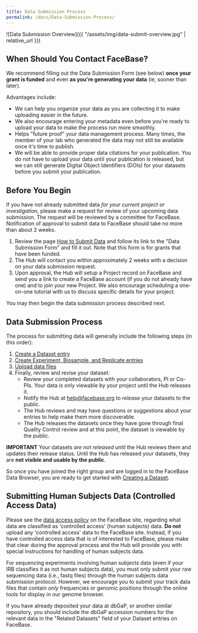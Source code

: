 ```yaml
---
title: Data Submission Process
permalink: /docs/Data-Submission-Process/
---
```


![Data Submission Overview]({{ "/assets/img/data-submit-overview.jpg" | relative_url }})

## When Should You Contact FaceBase?

We recommend filling out the Data Submission Form (see below) **once your grant is funded** and even **as you're generating your data** (ie, sooner than later).

Advantages include:
* We can help you organize your data as you are collecting it to make uploading easier in the future.
* We also encourage entering your metadata even before you're ready to upload your data to make the process run more smoothly.
* Helps "future proof" your data management process. Many times, the member of your lab who generated the data may not still be available once it's time to publish.
* We will be able to provide proper data citations for your publication. You do not have to upload your data until your publication is released, but we can still generate Digital Object Identifiers (DOIs) for your datasets before you submit your publication.

## Before You Begin

If you have not already submitted data _for your current project or investigation_, please make a request for review of your upcoming data submission. The request will be reviewed by a committee for FaceBase. Notification of approval to submit data to FaceBase should take no more than about 2 weeks.

1. Review the page [How to Submit Data](https://www.facebase.org/contributing/submitting/) and follow its link to the "Data Submission Form" and fill it out. Note that this form is for grants that have been funded.
2. The Hub will contact you within approximately 2 weeks with a decision on your data submission request.
3. Upon approval, the Hub will setup a Project record on FaceBase and send you a link to create a FaceBase account (if you do not already have one) and to join your new Project. We also encourage scheduling a one-on-one tutorial with us to discuss specific details for your project.

You may then begin the data submission process described next.

## Data Submission Process

The process for submitting data will generally include the following steps (in this order):
1. [Create a Dataset entry](../Create-a-Dataset/)
2. [Create Experiment, Biosample, and Replicate entries](../Describe-Experiments-Biosamples-and-Replicates/)
3. [Upload data files](../Upload-Files/)
4. Finally, review and revise your dataset:
    - Review your completed datasets with your collaborators, PI or Co-PIs. Your data is only viewable by your project until the Hub releases it.
    - Notify the Hub at [help@facebase.org](mailto:help@facebase.org) to _release_ your datasets to the public.
    - The Hub reviews and may have questions or suggestions about your entries to help make them more discoverable.
    - The Hub releases the datasets once they have gone through final Quality Control review and at this point, the dataset is viewable by the public.

**IMPORTANT** Your datasets _are not released_ until the Hub reviews them and updates their release status. Until the Hub has released your datasets, they are **not visible and usable by the public**.

So once you have joined the right group and are logged in to the FaceBase Data Browser, you are ready to get started with [Creating a Dataset](../Create-a-Dataset/).

## Submitting Human Subjects Data (Controlled Access Data)

Please see the [data access policy](https://www.facebase.org/methods/policies/) on the FaceBase site, regarding what data are classified as 'controlled access' (human subjects) data. **Do not** upload any 'controlled access' data to the FaceBase site. Instead,
if you have controlled access data that is of interested to FaceBase, please make that clear during the approval process and the Hub will provide you with special instructions for handling of human subjects data.

For sequencing experiments involving human subjects data (even if your IRB classifies it as not human subjects data), you must only submit your raw sequencing data (i.e., fastq files) through the human subjects data submission protocol. However, we encourage you to submit your track data files that contain _only_ frequencies or genomic positions through the online tools for display in our genome browser.

If you have already deposited your data at dbGaP, or another similar repository, you should include the dbGaP accession numbers for the relevant data in the "Related Datasets" field of your Dataset entries on FaceBase.
